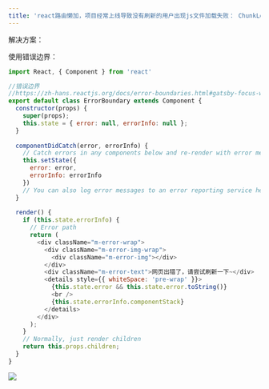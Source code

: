 ```yaml
---
title: 'react路由懒加，项目经常上线导致没有刷新的用户出现js文件加载失败： ChunkLoadError: Loading chunk 42 failed.'
---   
```

解决方案：

使用错误边界：

```javascript
import React, { Component } from 'react'

//错误边界
//https://zh-hans.reactjs.org/docs/error-boundaries.html#gatsby-focus-wrapper
export default class ErrorBoundary extends Component {
  constructor(props) {
    super(props);
    this.state = { error: null, errorInfo: null };
  }
  
  componentDidCatch(error, errorInfo) {
    // Catch errors in any components below and re-render with error message
    this.setState({
      error: error,
      errorInfo: errorInfo
    })
    // You can also log error messages to an error reporting service here
  }
  
  render() {
    if (this.state.errorInfo) {
      // Error path
      return (
        <div className="m-error-wrap">
          <div className="m-error-img-wrap">
            <div className="m-error-img"></div>
          </div>
          <div className="m-error-text">网页出错了，请尝试刷新一下~</div>
          <details style={{ whiteSpace: 'pre-wrap' }}>
            {this.state.error && this.state.error.toString()}
            <br />
            {this.state.errorInfo.componentStack}
          </details>
        </div>
      );
    }
    // Normally, just render children
    return this.props.children;
  }  
}
```

![](https://img-blog.csdnimg.cn/20210804110517412.png?x-oss-processimage/watermark,type_ZmFuZ3poZW5naGVpdGk,shadow_10,text_aHR0cHM6Ly9ibG9nLmNzZG4ubmV0L3h1dG9uZ2Jhbw,size_16,color_FFFFFF,t_70)